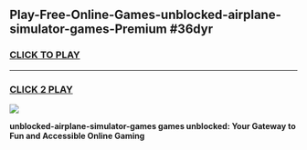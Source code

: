 
## Play-Free-Online-Games-unblocked-airplane-simulator-games-Premium #36dyr
<h3>
<a href="https://premium.freeplayer.one?title=unblocked-airplane-simulator-games&ref=8M">CLICK TO PLAY</a></h3>
<hr>

<h3>
<a href="https://premium.freeplayer.one?title=unblocked-airplane-simulator-games&ref=8M">CLICK 2 PLAY</a>
  
</h3>

<a href="https://premium.freeplayer.one?title=unblocked-airplane-simulator-games&ref=8M"><img src="https://clearcache.store/games.png"></a>


**unblocked-airplane-simulator-games games unblocked: Your Gateway to Fun and Accessible Online Gaming**
